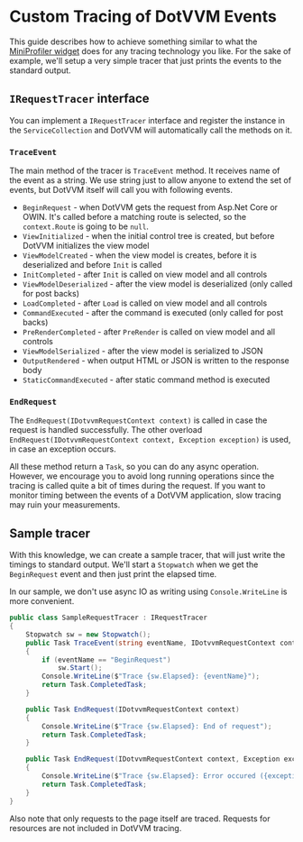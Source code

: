 # Custom Tracing of DotVVM Events

This guide describes how to achieve something similar to what the [MiniProfiler widget](./advanced-miniprofiler.md) does for any tracing technology you like. For the sake of example, we'll setup a very simple tracer that just prints the events to the standard output.


## `IRequestTracer` interface

You can implement a `IRequestTracer` interface and register the instance in the `ServiceCollection` and DotVVM will automatically call the methods on it.

### `TraceEvent`

The main method of the tracer is `TraceEvent` method. It receives name of the event as a string. We use string just to allow anyone to extend the set of events, but DotVVM itself will call you with following events.

* `BeginRequest` - when DotVVM gets the request from Asp.Net Core or OWIN. It's called before a matching route is selected, so the `context.Route` is going to be `null`.
* `ViewInitialized` - when the initial control tree is created, but before DotVVM initializes the view model
* `ViewModelCreated` - when the view model is creates, before it is deserialized and before `Init` is called
* `InitCompleted` - after `Init` is called on view model and all controls
* `ViewModelDeserialized` - after the view model is deserialized (only called for post backs)
* `LoadCompleted` - after `Load` is called on view model and all controls
* `CommandExecuted` - after the command is executed (only called for post backs)
* `PreRenderCompleted` - after `PreRender` is called on view model and all controls
* `ViewModelSerialized` - after the view model is serialized to JSON
* `OutputRendered` - when output HTML or JSON is written to the response body
* `StaticCommandExecuted` - after static command method is executed

### `EndRequest`

The `EndRequest(IDotvvmRequestContext context)` is called in case the request is handled successfully. The other overload `EndRequest(IDotvvmRequestContext context, Exception exception)` is used, in case an exception occurs.

All these method return a `Task`, so you can do any async operation. However, we encourage you to avoid long running operations since the tracing is called quite a bit of times during the request. If you want to monitor timing between the events of a DotVVM application, slow tracing may ruin your measurements.

## Sample tracer

With this knowledge, we can create a sample tracer, that will just write the timings to standard output. We'll start a `Stopwatch` when we get the `BeginRequest` event and then just print the elapsed time.

In our sample, we don't use async IO as writing using `Console.WriteLine` is more convenient.

```csharp
public class SampleRequestTracer : IRequestTracer
{
    Stopwatch sw = new Stopwatch();
    public Task TraceEvent(string eventName, IDotvvmRequestContext context)
    {
        if (eventName == "BeginRequest")
            sw.Start();
        Console.WriteLine($"Trace {sw.Elapsed}: {eventName}");
        return Task.CompletedTask;
    }

    public Task EndRequest(IDotvvmRequestContext context)
    {
        Console.WriteLine($"Trace {sw.Elapsed}: End of request");
        return Task.CompletedTask;
    }

    public Task EndRequest(IDotvvmRequestContext context, Exception exception)
    {
        Console.WriteLine($"Trace {sw.Elapsed}: Error occured ({exception})");
        return Task.CompletedTask;
    }
}
```

Also note that only requests to the page itself are traced. Requests for resources are not included in DotVVM tracing.
